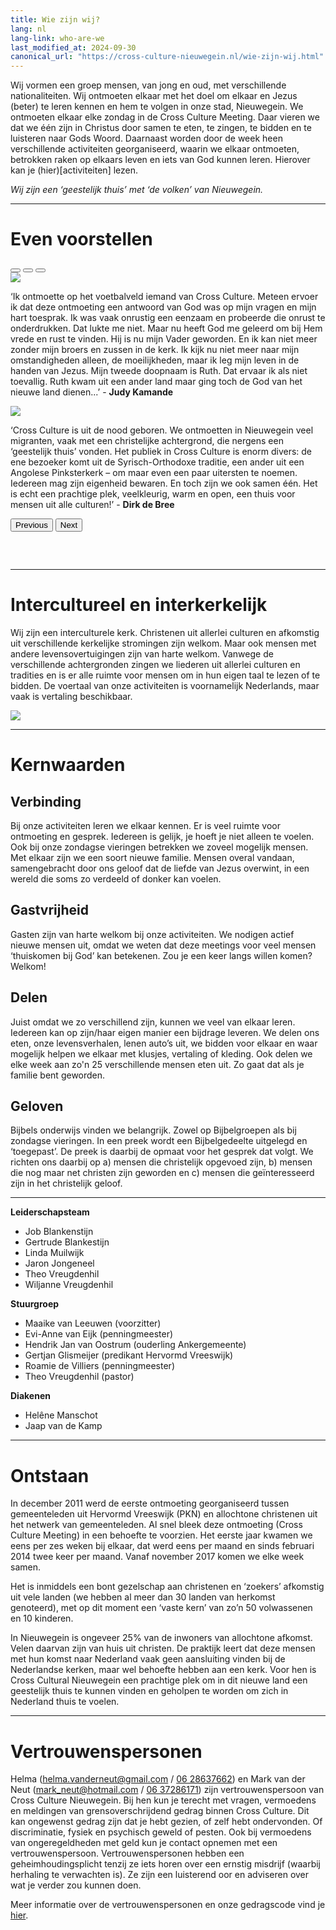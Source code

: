 ```yaml
---
title: Wie zijn wij?
lang: nl
lang-link: who-are-we
last_modified_at: 2024-09-30
canonical_url: "https://cross-culture-nieuwegein.nl/wie-zijn-wij.html"
---
```

Wij vormen een groep mensen, van jong en oud, met verschillende nationaliteiten. Wij ontmoeten elkaar met het doel om elkaar en Jezus (beter) te leren kennen en hem te volgen in onze stad, Nieuwegein. We ontmoeten elkaar elke zondag in de Cross Culture Meeting. Daar vieren we dat we één zijn in Christus door samen te eten, te zingen, te bidden en te luisteren naar Gods Woord. Daarnaast worden door de week heen verschillende activiteiten georganiseerd, waarin we elkaar ontmoeten, betrokken raken op elkaars leven en iets van God kunnen leren. Hierover kan je (hier)[activiteiten] lezen.

*Wij zijn een ‘geestelijk thuis’ met ‘de volken’ van Nieuwegein.*

------------------------------------------------------------------------------------------------------------------------

# Even voorstellen

<div id="carouselExampleIndicators" class="carousel slide" data-bs-ride="true">
  <div class="carousel-indicators">
    <button type="button" data-bs-target="#carouselExampleIndicators" data-bs-slide-to="0" class="active" aria-current="true" aria-label="Slide 1"></button>
    <button type="button" data-bs-target="#carouselExampleIndicators" data-bs-slide-to="1" aria-label="Slide 2"></button>
    <button type="button" data-bs-target="#carouselExampleIndicators" data-bs-slide-to="2" aria-label="Slide 3"></button>
  </div>
  <div class="carousel-inner">
    <div class="carousel-item">
        <div class="container">
            <div class="row">
                <div class="col-12 col-sm-3"><img src="assets/img/judy.jpg" class="rounded"/></div>
                <div class="col-12 col-sm-9"><p>‘Ik ontmoette op het voetbalveld iemand van Cross Culture. Meteen ervoer ik dat deze ontmoeting een antwoord van God was op mijn vragen en mijn hart toesprak. Ik was vaak onrustig een eenzaam en probeerde die onrust te onderdrukken. Dat lukte me niet. Maar nu heeft God me geleerd om bij Hem vrede en rust te vinden. Hij is nu mijn Vader geworden. En ik kan niet meer zonder mijn broers en zussen in de kerk. Ik kijk nu niet meer naar mijn omstandigheden alleen, de moeilijkheden, maar ik leg mijn leven in de handen van Jezus. Mijn tweede doopnaam is Ruth. Dat ervaar ik als niet toevallig. Ruth kwam uit een ander land maar ging toch de God van het nieuwe land dienen...’ - <strong>Judy Kamande</strong></p></div>
            </div>
        </div>
    </div>
    <div class="carousel-item">
        <div class="container">
            <div class="row">
                <div class="col-12 col-sm-3"><img src="assets/img/dirk.jpg" class="rounded"/></div>
                <div class="col-12 col-sm-9"><p>‘Cross Culture is uit de nood geboren. We ontmoetten in Nieuwegein veel migranten, vaak met een christelijke achtergrond, die nergens een ‘geestelijk thuis’ vonden. Het publiek in Cross Culture is enorm divers: de ene bezoeker komt uit de Syrisch-Orthodoxe traditie, een ander uit een Angolese Pinksterkerk – om maar even een paar uitersten te noemen. Iedereen mag zijn eigenheid bewaren. En toch zijn we ook samen één. Het is echt een prachtige plek, veelkleurig, warm en open, een thuis voor mensen uit alle culturen!’ - <strong>Dirk de Bree</strong></p></div>
            </div>
        </div>
    </div>
  </div>
  <button class="carousel-control-prev" type="button" data-bs-target="#carouselExampleIndicators" data-bs-slide="prev">
    <span class="carousel-control-prev-icon" aria-hidden="true"></span>
    <span class="visually-hidden">Previous</span>
  </button>
  <button class="carousel-control-next" type="button" data-bs-target="#carouselExampleIndicators" data-bs-slide="next">
    <span class="carousel-control-next-icon" aria-hidden="true"></span>
    <span class="visually-hidden">Next</span>
  </button>
</div>

<hr style="margin-top: 60px;" />

# Intercultureel en interkerkelijk
Wij zijn een interculturele kerk. Christenen uit allerlei culturen en afkomstig uit verschillende kerkelijke stromingen zijn welkom. Maar ook mensen met andere levensovertuigingen zijn van harte welkom. Vanwege de verschillende achtergronden zingen we liederen uit allerlei culturen en tradities en is er alle ruimte voor mensen om in hun eigen taal te lezen of te bidden. De voertaal van onze activiteiten is voornamelijk Nederlands, maar vaak is vertaling beschikbaar.

![](./assets/img/wie-zijn-wij.jpg)

------------------------------------------------------------------------------------------------------------------------

# Kernwaarden
## Verbinding
Bij onze activiteiten leren we elkaar kennen. 
Er is veel ruimte voor ontmoeting en gesprek. 
Iedereen is gelijk, je hoeft je niet alleen te voelen. 
Ook bij onze zondagse vieringen betrekken we zoveel mogelijk mensen. 
Met elkaar zijn we een soort nieuwe familie. 
Mensen overal vandaan, samengebracht door ons geloof dat de liefde van Jezus overwint, in een wereld die soms zo verdeeld of donker kan voelen.

## Gastvrijheid
Gasten zijn van harte welkom bij onze activiteiten. 
We nodigen actief nieuwe mensen uit, omdat we weten dat deze meetings voor veel mensen ‘thuiskomen bij God’ kan betekenen. 
Zou je een keer langs willen komen? 
Welkom!

## Delen
Juist omdat we zo verschillend zijn, kunnen we veel van elkaar leren. 
Iedereen kan op zijn/haar eigen manier een bijdrage leveren. 
We delen ons eten, onze levensverhalen, lenen auto’s uit, we bidden voor elkaar en waar mogelijk helpen we elkaar met klusjes, vertaling of kleding. 
Ook delen we elke week aan zo'n 25 verschillende mensen eten uit. 
Zo gaat dat als je familie bent geworden.

## Geloven
Bijbels onderwijs vinden we belangrijk. 
Zowel op Bijbelgroepen als bij zondagse vieringen. 
In een preek wordt een Bijbelgedeelte uitgelegd en ‘toegepast’. 
De preek is daarbij de opmaat voor het gesprek dat volgt. 
We richten ons daarbij op a) mensen die christelijk opgevoed zijn, b) mensen die nog maar net christen zijn geworden en c) mensen die geïnteresseerd zijn in het christelijk geloof.

------------------------------------------------------------------------------------------------------------------------

<div class="container" id="team">
  <div class="row">
    <div class="col-12 col-md-4">
      <strong>Leiderschapsteam</strong>
      <ul>
        <li>Job Blankenstijn</li>
        <li>Gertrude Blankestijn</li>
        <li>Linda Muilwijk</li>
        <li>Jaron Jongeneel</li>
        <li>Theo Vreugdenhil</li>
        <li>Wiljanne Vreugdenhil</li>
      </ul>
    </div>
    <div class="col-12 col-md-4">
      <strong>Stuurgroep</strong>
      <ul>
        <li>Maaike van Leeuwen (voorzitter)</li>
        <li>Evi-Anne van Eijk (penningmeester)</li>
        <li>Hendrik Jan van Oostrum (ouderling Ankergemeente)</li>
        <li>Gertjan Glismeijer (predikant Hervormd Vreeswijk)</li>
        <li>Roamie de Villiers (penningmeester)</li>
        <li>Theo Vreugdenhil (pastor)</li>
      </ul>
    </div>
    <div class="col-12 col-md-4">
      <strong>Diakenen</strong>
      <ul>
        <li>Helêne Manschot</li>
        <li>Jaap van de Kamp</li>
      </ul>
    </div>
  </div>
</div>

------------------------------------------------------------------------------------------------------------------------

<h1 id="ontstaan">Ontstaan</h1>
In december 2011 werd de eerste ontmoeting georganiseerd tussen gemeenteleden uit Hervormd Vreeswijk (PKN) en allochtone christenen uit het netwerk van gemeenteleden. 
Al snel bleek deze ontmoeting (Cross Culture Meeting) in een behoefte te voorzien. 
Het eerste jaar kwamen we eens per zes weken bij elkaar, dat werd eens per maand en sinds februari 2014 twee keer per maand. 
Vanaf november 2017 komen we elke week samen.

Het is inmiddels een bont gezelschap aan christenen en ‘zoekers’ afkomstig uit vele landen (we hebben al meer dan 30 landen van herkomst genoteerd), met op dit moment een ‘vaste kern’ van zo’n 50 volwassenen en 10 kinderen.

In Nieuwegein is ongeveer 25% van de inwoners van allochtone afkomst. 
Velen daarvan zijn van huis uit christen. 
De praktijk leert dat deze mensen met hun komst naar Nederland vaak geen aansluiting vinden bij de Nederlandse kerken, maar wel behoefte hebben aan een kerk. 
Voor hen is Cross Cultural Nieuwegein een prachtige plek om in dit nieuwe land een geestelijk thuis te kunnen vinden en geholpen te worden om zich in Nederland thuis te voelen.

------------------------------------------------------------------------------------------------------------------------

<h1 id="vertrouwenspersonen">Vertrouwenspersonen</h1>

Helma (<helma.vanderneut@gmail.com> / [06 28637662](tel:+31628637662)) en Mark van der Neut (<mark_neut@hotmail.com> / [06 37286171](tel+31637286171)) zijn vertrouwenspersoon van Cross Culture Nieuwegein. 
Bij hen kun je terecht met vragen, vermoedens en meldingen van grensoverschrijdend gedrag binnen Cross Culture. 
Dit kan ongewenst gedrag zijn dat je hebt gezien, of zelf hebt ondervonden. 
Of discriminatie, fysiek en psychisch geweld of pesten. 
Ook bij vermoedens van ongeregeldheden met geld kun je contact opnemen met een vertrouwenspersoon.
Vertrouwenspersonen hebben een geheimhoudingsplicht tenzij ze iets horen over een ernstig misdrijf (waarbij herhaling te verwachten is). 
Ze zijn een luisterend oor en adviseren over wat je verder zou kunnen doen.

Meer informatie over de vertrouwenspersonen en onze gedragscode vind je [hier](assets/doc/veiligheid.pdf).
